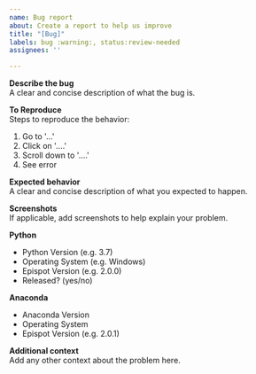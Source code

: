 ```yaml
---
name: Bug report
about: Create a report to help us improve
title: "[Bug]"
labels: bug :warning:, status:review-needed
assignees: ''

---
```


**Describe the bug**  
A clear and concise description of what the bug is.

**To Reproduce**  
Steps to reproduce the behavior:

1. Go to '...'
2. Click on '....'
3. Scroll down to '....'
4. See error

**Expected behavior**  
A clear and concise description of what you expected to happen.

**Screenshots**  
If applicable, add screenshots to help explain your problem.

**Python**

- Python Version (e.g. 3.7)
- Operating System (e.g. Windows)
- Epispot Version (e.g. 2.0.0)
- Released? (yes/no)

**Anaconda**

- Anaconda Version
- Operating System
- Epispot Version (e.g. 2.0.1)

**Additional context**  
Add any other context about the problem here.
